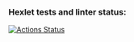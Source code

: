 ### Hexlet tests and linter status:
[![Actions Status](https://github.com/Maksim-Inozemtsev/frontend-project-12/workflows/hexlet-check/badge.svg)](https://github.com/Maksim-Inozemtsev/frontend-project-12/actions)
